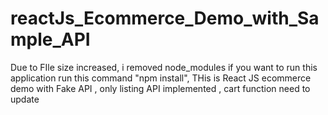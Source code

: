 # reactJs_Ecommerce_Demo_with_Sample_API
Due to FIle size increased, i removed node_modules if you want to run this application run this command "npm install", THis is React JS ecommerce demo with Fake API , only listing API implemented , cart function need to update 
